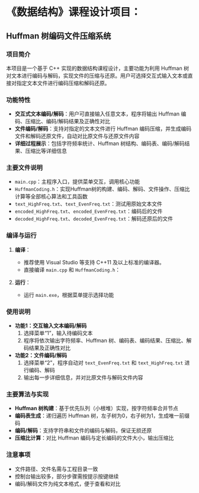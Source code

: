 # 《数据结构》课程设计项目：

## Huffman 树编码文件压缩系统

### 项目简介

本项目是一个基于 C++ 实现的数据结构课程设计，主要功能为利用 Huffman 树对文本进行编码与解码，实现文件的压缩与还原。用户可选择交互式输入文本或直接对指定文本文件进行编码压缩和解码还原。

### 功能特性

- **交互式文本编码/解码**：用户可直接输入任意文本，程序将输出 Huffman 编码、压缩比、编码/解码结果及正确性对比
- **文件编码/解码**：支持对指定的文本文件进行 Huffman 编码压缩，并生成编码文件和解码还原文件，自动对比原文件与还原文件内容
- **详细过程展示**：包括字符频率统计、Huffman 树结构、编码表、编码/解码结果、压缩比等详细信息

### 主要文件说明

- `main.cpp`：主程序入口，提供菜单交互，调用核心功能
- `HuffmanCoding.h`：实现Huffman树的构建、编码、解码、文件操作、压缩比计算等全部核心算法和工具函数
- `text_HighFreq.txt`、`text_EvenFreq.txt`：测试用原始文本文件
- `encoded_HighFreq.txt`、`encoded_EvenFreq.txt`：编码后的文件
- `decoded_HighFreq.txt`、`decoded_EvenFreq.txt`：解码还原后的文件

### 编译与运行

1. **编译**：
   - 推荐使用 Visual Studio 等支持 C++11 及以上标准的编译器。
   - 直接编译 `main.cpp` 和 `HuffmanCoding.h`：

2. **运行**：
   - 运行 `main.exe`，根据菜单提示选择功能

### 使用说明

- **功能1：交互输入文本编码/解码**
  1. 选择菜单“1”，输入待编码文本
  2. 程序将依次输出字符频率、Huffman 树、编码表、编码结果、压缩比、解码结果及正确性对比
- **功能2：文件编码/解码**
  1. 选择菜单“2”，程序自动对 `text_EvenFreq.txt` 和 `text_HighFreq.txt` 进行编码、解码
  2. 输出每一步详细信息，并对比原文件与解码文件内容

### 主要算法与实现

- **Huffman 树构建**：基于优先队列（小根堆）实现，按字符频率合并节点
- **编码表生成**：递归遍历 Huffman 树，左子树为0，右子树为1，生成唯一前缀码
- **编码/解码**：支持字符串和文件的编码与解码，保证无损还原
- **压缩比计算**：对比 Huffman 编码与定长编码的文件大小，输出压缩比

### 注意事项

- 文件路径、文件名需与工程目录一致
- 控制台输出较多，部分步骤需按提示按键继续
- 编码/解码文件为纯文本格式，便于查看和对比
